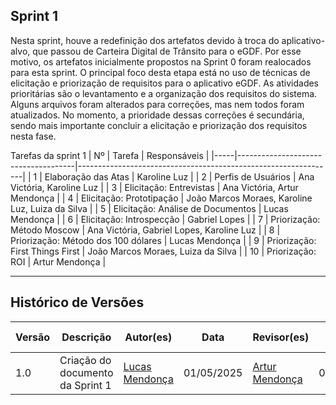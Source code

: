 ## Sprint 1 

Nesta sprint, houve a redefinição dos artefatos devido à troca do aplicativo-alvo, que passou de Carteira Digital de Trânsito para o eGDF. Por esse motivo, os artefatos inicialmente propostos na Sprint 0 foram realocados para esta sprint. O principal foco desta etapa está no uso de técnicas de elicitação e priorização de requisitos para o aplicativo eGDF. As atividades prioritárias são o levantamento e a organização dos requisitos do sistema. Alguns arquivos foram alterados para correções, mas nem todos foram atualizados. No momento, a prioridade dessas correções é secundária, sendo mais importante concluir a elicitação e priorização dos requisitos nesta fase.

Tarefas da sprint 1
| Nº  | Tarefa                              | Responsáveis                                                  |
|-----|-------------------------------------|----------------------------------------------------------------|
| 1   | Elaboração das Atas                 | Karoline Luz                             |
| 2   | Perfis de Usuários                  | Ana Victória, Karoline Luz                 |
| 3   | Elicitação: Entrevistas             | Ana Victória, Artur Mendonça                                   |
| 4   | Elicitação: Prototipação            | João Marcos Moraes, Karoline Luz, Luiza da Silva              |
| 5   | Elicitação: Análise de Documentos   | Lucas Mendonça                                                 |
| 6   | Elicitação: Introspecção            | Gabriel Lopes                                                  |
| 7   | Priorização: Método Moscow          | Ana Victória, Gabriel Lopes, Karoline Luz                      |
| 8   | Priorização: Método dos 100 dólares | Lucas Mendonça                                                 |
| 9  | Priorização: First Things First     | João Marcos Moraes, Luiza da Silva                             |
| 10  | Priorização: ROI                    | Artur Mendonça                                                 |

---



## Histórico de Versões

| Versão | Descrição      | Autor(es)                                            | Data              | Revisor(es)    | Data de Revisão |
|--------|------------|------------------------------------------------------|--------------------|------------| ------- |
| 1.0    |  Criação do documento da Sprint 1              | [Lucas Mendonça ](https://github.com/lucasarruda9)   | 01/05/2025 | [Artur Mendonça](https://github.com/KarolineLuz)   | 02/05/2025      |

